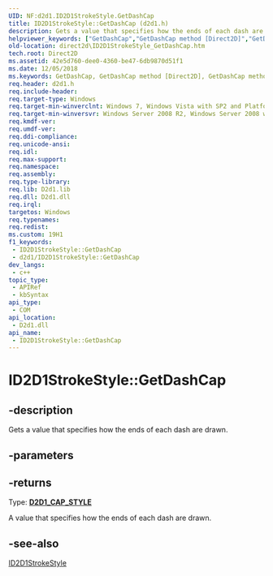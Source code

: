 ```yaml
---
UID: NF:d2d1.ID2D1StrokeStyle.GetDashCap
title: ID2D1StrokeStyle::GetDashCap (d2d1.h)
description: Gets a value that specifies how the ends of each dash are drawn.
helpviewer_keywords: ["GetDashCap","GetDashCap method [Direct2D]","GetDashCap method [Direct2D]","ID2D1StrokeStyle interface","ID2D1StrokeStyle interface [Direct2D]","GetDashCap method","ID2D1StrokeStyle.GetDashCap","ID2D1StrokeStyle::GetDashCap","d2d1/ID2D1StrokeStyle::GetDashCap","direct2d.ID2D1StrokeStyle_GetDashCap"]
old-location: direct2d\ID2D1StrokeStyle_GetDashCap.htm
tech.root: Direct2D
ms.assetid: 42e5d760-dee0-4360-be47-6db9870d51f1
ms.date: 12/05/2018
ms.keywords: GetDashCap, GetDashCap method [Direct2D], GetDashCap method [Direct2D],ID2D1StrokeStyle interface, ID2D1StrokeStyle interface [Direct2D],GetDashCap method, ID2D1StrokeStyle.GetDashCap, ID2D1StrokeStyle::GetDashCap, d2d1/ID2D1StrokeStyle::GetDashCap, direct2d.ID2D1StrokeStyle_GetDashCap
req.header: d2d1.h
req.include-header: 
req.target-type: Windows
req.target-min-winverclnt: Windows 7, Windows Vista with SP2 and Platform Update for Windows Vista [desktop apps \| UWP apps]
req.target-min-winversvr: Windows Server 2008 R2, Windows Server 2008 with SP2 and Platform Update for Windows Server 2008 [desktop apps \| UWP apps]
req.kmdf-ver: 
req.umdf-ver: 
req.ddi-compliance: 
req.unicode-ansi: 
req.idl: 
req.max-support: 
req.namespace: 
req.assembly: 
req.type-library: 
req.lib: D2d1.lib
req.dll: D2d1.dll
req.irql: 
targetos: Windows
req.typenames: 
req.redist: 
ms.custom: 19H1
f1_keywords:
 - ID2D1StrokeStyle::GetDashCap
 - d2d1/ID2D1StrokeStyle::GetDashCap
dev_langs:
 - c++
topic_type:
 - APIRef
 - kbSyntax
api_type:
 - COM
api_location:
 - D2d1.dll
api_name:
 - ID2D1StrokeStyle::GetDashCap
---
```


# ID2D1StrokeStyle::GetDashCap


## -description

Gets a value that specifies how the ends of each dash are drawn.

## -parameters

## -returns

Type: <b><a href="/windows/win32/api/d2d1/ne-d2d1-d2d1_cap_style">D2D1_CAP_STYLE</a></b>

A value that specifies how the ends of each dash are drawn.

## -see-also

<a href="/windows/win32/api/d2d1/nn-d2d1-id2d1strokestyle">ID2D1StrokeStyle</a>

